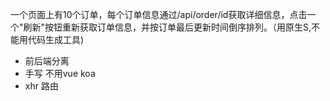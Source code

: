一个页面上有10个订单，每个订单信息通过/api/order/id获取详细信息，点击一个"刷新"按钮重新获取订单信息，并按订单最后更新时间倒序排列。（用原生S,不能用代码生成工具)

- 前后端分离
- 手写 不用vue koa
- xhr 路由
